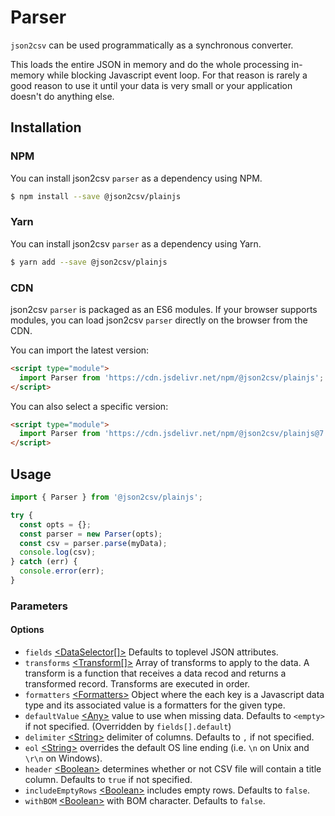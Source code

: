 
# Parser

`json2csv` can be used programmatically as a synchronous converter.

This loads the entire JSON in memory and do the whole processing in-memory while blocking Javascript event loop. For that reason is rarely a good reason to use it until your data is very small or your application doesn't do anything else.

## Installation

<!-- tabs:start -->

### **NPM**

You can install json2csv `parser` as a dependency using NPM.

```bash
$ npm install --save @json2csv/plainjs
```

### **Yarn**

You can install json2csv `parser` as a dependency using Yarn.

```bash
$ yarn add --save @json2csv/plainjs
```

### **CDN**

json2csv `parser` is packaged as an ES6 modules.
If your browser supports modules, you can load json2csv `parser` directly on the browser from the CDN.

You can import the latest version:

```html
<script type="module">
  import Parser from 'https://cdn.jsdelivr.net/npm/@json2csv/plainjs';
</script>
```

You can also select a specific version:

```html
<script type="module">
  import Parser from 'https://cdn.jsdelivr.net/npm/@json2csv/plainjs@7.0.6';
</script>
```

<!-- tabs:end -->

## Usage

```js
import { Parser } from '@json2csv/plainjs';

try {
  const opts = {};
  const parser = new Parser(opts);
  const csv = parser.parse(myData);
  console.log(csv);
} catch (err) {
  console.error(err);
}
```

### Parameters

#### Options

* `fields` [&lt;DataSelector[]&gt;](advanced-options/data-selection.md) Defaults to toplevel JSON attributes.
* `transforms` [&lt;Transform[]&gt;](advanced-options/transforms.md) Array of transforms to apply to the data. A transform is a function that receives a data recod and returns a transformed record. Transforms are executed in order.
* `formatters` [&lt;Formatters&gt;](advanced-options/formatters.md) Object where the each key is a Javascript data type and its associated value is a formatters for the given type.
* `defaultValue` [&lt;Any&gt;]() value to use when missing data. Defaults to `<empty>` if not specified. (Overridden by `fields[].default`)
* `delimiter` [&lt;String&gt;](https://developer.mozilla.org/en-US/docs/Web/JavaScript/Reference/Global_Objects/String)  delimiter of columns. Defaults to `,` if not specified.
* `eol` [&lt;String&gt;](https://developer.mozilla.org/en-US/docs/Web/JavaScript/Reference/Global_Objects/String)  overrides the default OS line ending (i.e. `\n` on Unix and `\r\n` on Windows).
* `header` [&lt;Boolean&gt;](https://developer.mozilla.org/en-US/docs/Web/JavaScript/Reference/Global_Objects/Boolean)  determines whether or not CSV file will contain a title column. Defaults to `true` if not specified.
* `includeEmptyRows` [&lt;Boolean&gt;](https://developer.mozilla.org/en-US/docs/Web/JavaScript/Reference/Global_Objects/Boolean)  includes empty rows. Defaults to `false`.
* `withBOM` [&lt;Boolean&gt;](https://developer.mozilla.org/en-US/docs/Web/JavaScript/Reference/Global_Objects/Boolean)  with BOM character. Defaults to `false`.
